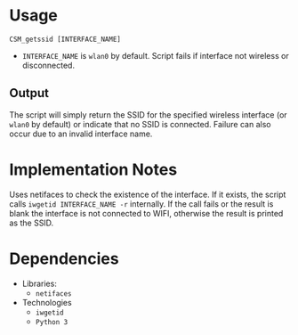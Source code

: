 # Usage
`CSM_getssid [INTERFACE_NAME]`

- `INTERFACE_NAME` is `wlan0` by default. Script fails if interface not wireless or disconnected.

## Output
The script will simply return the SSID for the specified wireless interface (or `wlan0` by default) or indicate that no SSID is connected. Failure can also occur due to an invalid interface name.

# Implementation Notes
Uses netifaces to check the existence of the interface. If it exists, the script calls `iwgetid INTERFACE_NAME -r` internally. If the call fails or the result is blank the interface is not connected to WIFI, otherwise the result is printed as the SSID.

# Dependencies
- Libraries:
    - `netifaces`
- Technologies
    - `iwgetid`
    - `Python 3`
